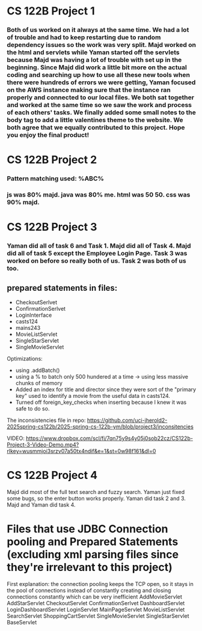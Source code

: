 # CS 122B Project 1 

### Both of us worked on it always at the same time. We had a lot of trouble and had to keep restarting due to random dependency issues so the work was very split. Majd worked on the html and servlets while Yaman started off the servlets because Majd was having a lot of trouble with set up in the beginning. Since Majd did work a little bit more on the actual coding and searching up how to use all these new tools when there were hundreds of errors we were getting, Yaman focused on the AWS instance making sure that the instance ran properly and connected to our local files. We both sat together and worked at the same time so we saw the work and process of each others' tasks. We finally added some small notes to the body tag to add a little valentines theme to the website. We both agree that we equally contributed to this project. Hope you enjoy the final product!

# CS 122B Project 2

### Pattern matching used: %ABC%

### js was 80% majd. java was 80% me. html was 50 50. css was 90% majd. 

# CS 122B Project 3

### Yaman did all of task 6 and Task 1. Majd did all of Task 4. Majd did all of task 5 except the Employee Login Page. Task 3 was worked on before so really both of us. Task 2 was both of us too.

## prepared statements in files:
- CheckoutSerlvet
- ConfirmationSerlvet
- LoginInterface
- casts124
- mains243
- MovieListServlet
- SingleStarServlet
- SingleMovieServlet

Optimizations:
- using .addBatch()
- using a % to batch only 500 hundered at a time -> using less massive chunks of memory
- Added an index for title and director since they were sort of the "primary key" used to identify a movie from the useful data in casts124.
- Turned off foreign_key_checks when inserting because I knew it was safe to do so.

The inconsistencies file in repo: https://github.com/uci-jherold2-2025spring-cs122b/2025-spring-cs-122b-ym/blob/project3/inconsitencies

VIDEO:
https://www.dropbox.com/scl/fi/7qn75y9s4y05j0sob22cz/CS122b-Project-3-Video-Demo.mp4?rlkey=wusmmjoi3srzv07a50tx4ndif&e=1&st=0w98f161&dl=0


# CS 122B Project 4

Majd did most of the full text search and fuzzy search. Yaman just fixed some bugs, so the enter button works properly. Yaman did task 2 and 3. Majd and Yaman did task 4.

# Files that use JDBC Connection pooling and Prepared Statements (excluding xml parsing files since they're irrelevant to this project)
First explanation: the connection pooling keeps the TCP open, so it stays in the pool of connections instead of constantly creating and closing connections constantly which can be very inefficient
AddMovieServlet
AddStarServlet
CheckoutServlet
ConfirmationSerlvet
DashboardServlet
LoginDashboardServlet
LoginServlet
MainPageServlet
MovieListServlet
SearchServlet
ShoppingCartServlet
SingleMovieServlet
SingleStarServlet
BaseServlet





